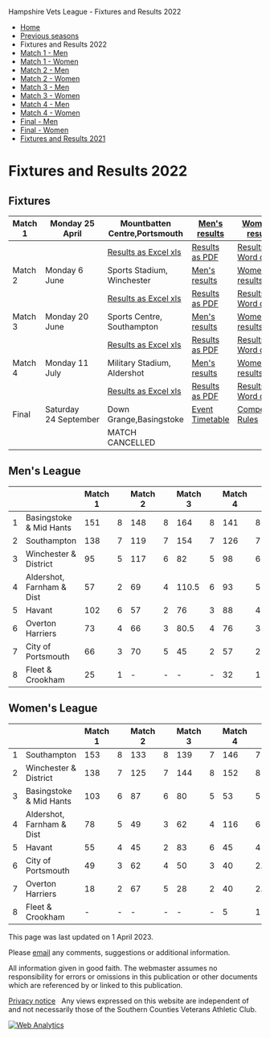 


Hampshire Vets League \- Fixtures and Results 2022








* [Home](../index.html)
* [Previous seasons](../previous.html)
* Fixtures and Results 2022
* [Match 1 \- Men](match1men2022.html)
* [Match 1 \- Women](match1women2022.html)
* [Match 2 \- Men](match2men2022.html)
* [Match 2 \- Women](match2women2022.html)
* [Match 3 \- Men](match3men2022.html)
* [Match 3 \- Women](match3women2022.html)
* [Match 4 \- Men](match4men2022.html)
* [Match 4 \- Women](match4women2022.html)
* [Final \- Men](finalmen2022.html)
* [Final \- Women](finalwomen2022.html)
* [Fixtures and Results 2021](../2021/fixtures2021.html)







Fixtures and Results 2022
=========================


Fixtures
--------




| Match 1 | Monday 25 April | Mountbatten Centre,Portsmouth | [Men's results](match1men2022.html) | [Women's results](match1women2022.html) |
| --- | --- | --- | --- | --- |
|  |  | [Results as Excel xls](SCVETS22%20Match%201%20Results.xls) | [Results as PDF](SCVETS22%20Match%201%20Results.pdf) | [Results as Word doc](SCVETS22%20Match%201%20Results.doc) |
| Match 2 | Monday 6 June | Sports Stadium, Winchester | [Men's results](match2men2022.html) | [Women's results](match2women2022.html) |
|  |  | [Results as Excel xls](SCVETS22%20Match%202%20Results.xls) | [Results as PDF](SCVETS22%20Match%202%20Results.pdf) | [Results as Word doc](SCVETS22%20Match%202%20Results.doc) |
| Match 3 | Monday 20 June | Sports Centre, Southampton | [Men's results](match3men2022.html) | [Women's results](match3women2022.html) |
|  |  | [Results as Excel xls](SCVETS22%20Match%203%20Results.xls) | [Results as PDF](SCVETS22%20Match%203%20Results.pdf) | [Results as Word doc](SCVETS22%20Match%203%20Results.doc) |
| Match 4 | Monday 11 July | Military Stadium, Aldershot | [Men's results](match4men2022.html) | [Women's results](match4women2022.html) |
|  |  | [Results as Excel xls](SCVETS22%20Match%204%20Results.xls) | [Results as PDF](SCVETS22%20Match%204%20Results.pdf) | [Results as Word doc](SCVETS22%20Match%204%20Results.doc) |
| Final | Saturday 24 September | Down Grange,Basingstoke | [Event Timetable](SCVAC-LEAGUE-FINAL-SATURDAY-SEPTEMBER-24th-2022-TIMETABLE.pdf) | [Competition Rules](SCVAC-LEAGUE-FINAL-SATURDAY-SEPTEMBER-24th-2022-COMPETITION-RULES.pdf) |
|  |  | MATCH CANCELLED | | |


Men's League
------------




|  |  | Match 1 | | Match 2 | | Match 3 | | Match 4 | | Total | |
| --- | --- | --- | --- | --- | --- | --- | --- | --- | --- | --- | --- |
| 1 | Basingstoke \& Mid Hants | 151 | 8 | 148 | 8 | 164 | 8 | 141 | 8 | 32 | 604 |
| 2 | Southampton | 138 | 7 | 119 | 7 | 154 | 7 | 126 | 7 | 28 | 537 |
| 3 | Winchester \& District | 95 | 5 | 117 | 6 | 82 | 5 | 98 | 6 | 22 | 392 |
| 4 | Aldershot, Farnham \& Dist | 57 | 2 | 69 | 4 | 110\.5 | 6 | 93 | 5 | 17 | 329\.5 |
| 5 | Havant | 102 | 6 | 57 | 2 | 76 | 3 | 88 | 4 | 15 | 323 |
| 6 | Overton Harriers | 73 | 4 | 66 | 3 | 80\.5 | 4 | 76 | 3 | 14 | 295\.5 |
| 7 | City of Portsmouth | 66 | 3 | 70 | 5 | 45 | 2 | 57 | 2 | 12 | 238 |
| 8 | Fleet \& Crookham | 25 | 1 | \- | \- | \- | \- | 32 | 1 | 2 | 57 |


Women's League
--------------




|  |  | Match 1 | | Match 2 | | Match 3 | | Match 4 | | Total | |
| --- | --- | --- | --- | --- | --- | --- | --- | --- | --- | --- | --- |
| 1 | Southampton | 153 | 8 | 133 | 8 | 139 | 7 | 146 | 7 | 30 | 571 |
| 2 | Winchester \& District | 138 | 7 | 125 | 7 | 144 | 8 | 152 | 8 | 30 | 559 |
| 3 | Basingstoke \& Mid Hants | 103 | 6 | 87 | 6 | 80 | 5 | 53 | 5 | 22 | 323 |
| 4 | Aldershot, Farnham \& Dist | 78 | 5 | 49 | 3 | 62 | 4 | 116 | 6 | 18 | 305 |
| 5 | Havant | 55 | 4 | 45 | 2 | 83 | 6 | 45 | 4 | 16 | 228 |
| 6 | City of Portsmouth | 49 | 3 | 62 | 4 | 50 | 3 | 40 | 2\.5 | 12\.5 | 201 |
| 7 | Overton Harriers | 18 | 2 | 67 | 5 | 28 | 2 | 40 | 2\.5 | 11\.5 | 153 |
| 8 | Fleet \& Crookham | \- | \- | \- | \- | \- | \- | 5 | 1 | 1 | 5 |






This page was last updated on 1 April 2023\.



Please [email](/hands/antispam.html) any comments, suggestions or additional information.


All information given in good faith. The webmaster assumes no
responsibility for errors or omissions in this publication or other
documents which are referenced by or linked to this publication.  

[Privacy notice](/Hampshire-Vets-League-Privacy-notice.pdf)   Any views expressed on this website are independent of and not
necessarily those of the Southern Counties Veterans Athletic Club.





[![Web
Analytics](//c.statcounter.com/7205105/0/0e2355ee/1/)](http://statcounter.com/ "Web Analytics")



